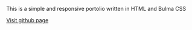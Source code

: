 This is a simple and responsive portolio written in HTML and Bulma CSS

[Visit github page](https://kasunhansamal.github.io)
